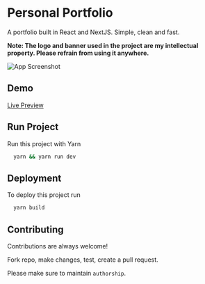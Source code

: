 # Personal Portfolio

A portfolio built in React and NextJS. Simple, clean and fast.

**Note: The logo and banner used in the project are my intellectual property. Please refrain from using it anywhere.**

![App Screenshot](https://i.ibb.co/NWKNNjZ/portfolio.png)

## Demo

[Live Preview](https://ultimate-portfolio.vercel.app/)

## Run Project

Run this project with Yarn

```bash
  yarn && yarn run dev
```

## Deployment

To deploy this project run

```bash
  yarn build
```

## Contributing

Contributions are always welcome!

Fork repo, make changes, test, create a pull request.

Please make sure to maintain `authorship`.
